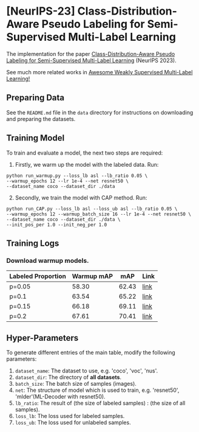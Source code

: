 # [NeurIPS-23] Class-Distribution-Aware Pseudo Labeling for Semi-Supervised Multi-Label Learning

The implementation for the paper [Class-Distribution-Aware Pseudo Labeling for Semi-Supervised Multi-Label Learning](http://www.xiemk.pro/publication/neurips23-cap.pdf) (NeurIPS 2023). 

See much more related works in [Awesome Weakly Supervised Multi-Label Learning!](https://github.com/milkxie/awesome-weakly-supervised-multi-label-learning) 

## Preparing Data 

See the `README.md` file in the `data` directory for instructions on downloading and preparing the datasets.

## Training Model

To train and evaluate a model, the next two steps are required:

1. Firstly, we warm up the model with the labeled data. Run:
```
python run_warmup.py --loss_lb asl --lb_ratio 0.05 \
--warmup_epochs 12 --lr 1e-4 --net resnet50 \
--dataset_name coco --dataset_dir ./data
```

2. Secondly, we train the model with CAP method. Run:
```
python run_CAP.py --loss_lb asl --loss_ub asl --lb_ratio 0.05 \
--warmup_epochs 12 --warmup_batch_size 16 --lr 1e-4 --net resnet50 \
--dataset_name coco --dataset_dir ./data \
--init_pos_per 1.0 --init_neg_per 1.0
```

## Training Logs

### Download warmup models.

| Labeled Proportion | Warmup mAP | mAP   | Link                                                         |
| :----------------- | ---------- | ----- | ------------------------------------------------------------ |
| p=0.05             | 58.30      | 62.43 | [link](https://drive.google.com/drive/folders/1IXykq-Q6raTAU3r39R-IiKm-kJRHAUVw?usp=drive_link) |
| p=0.1              | 63.54      | 65.22 | [link](https://drive.google.com/drive/folders/1EEcIjG6qScOxIacKr2EEFm0a0CaoNpgx?usp=drive_link) |
| p=0.15             | 66.18      | 69.11 | [link](https://drive.google.com/drive/folders/10PQPWHu7RAX48v2ooih6r2u6BrxjdICh?usp=drive_link) |
| p=0.2              | 67.61      | 70.41 | [link](https://drive.google.com/drive/folders/18ZRLCmzxO4mEvdlDMdRPIKrWjfO16wUe?usp=drive_link) |



## Hyper-Parameters
To generate different entries of the main table, modify the following parameters:
1. `dataset_name`: The dataset to use, e.g. 'coco', 'voc', 'nus'.
2. `dataset_dir`: The directory of **all datasets**. 
3. `batch_size`: The batch size of samples (images).
4. `net`: The structure of model which is used to train, e.g. 'resnet50', 'mlder'(ML-Decoder with resnet50).
5. `lb_ratio`: The result of (the size of labeled samples) : (the size of all samples).
6. `loss_lb`: The loss used for labeled samples.
7. `loss_ub`: The loss used for unlabeled samples.